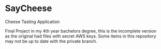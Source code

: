# SayCheese
Cheese Tasting Application

Final Project in my 4th year bachelors degree, this is the incomplete version as the original had files with secret AWS keys. Some items in this repository may not be up to date with the private branch.
